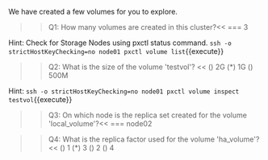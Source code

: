 We have created a few volumes for you to explore.

>>Q1: How many volumes are created in this cluster?<< 
=== 3

Hint: Check for Storage Nodes using pxctl status command.
`ssh -o strictHostKeyChecking=no node01 pxctl volume list`{{execute}}


>>Q2: What is the size of the volume 'testvol'? << 
() 2G 
(*) 1G
() 500M

Hint:
`ssh -o strictHostKeyChecking=no node01 pxctl volume inspect testvol`{{execute}}


>>Q3: On which node is the replica set created for the volume 'local_volume'?<< 
=== node02


>>Q4: What is the replica factor used for the volume 'ha_volume'?  << 
() 1
(*) 3
()  2
()  4

